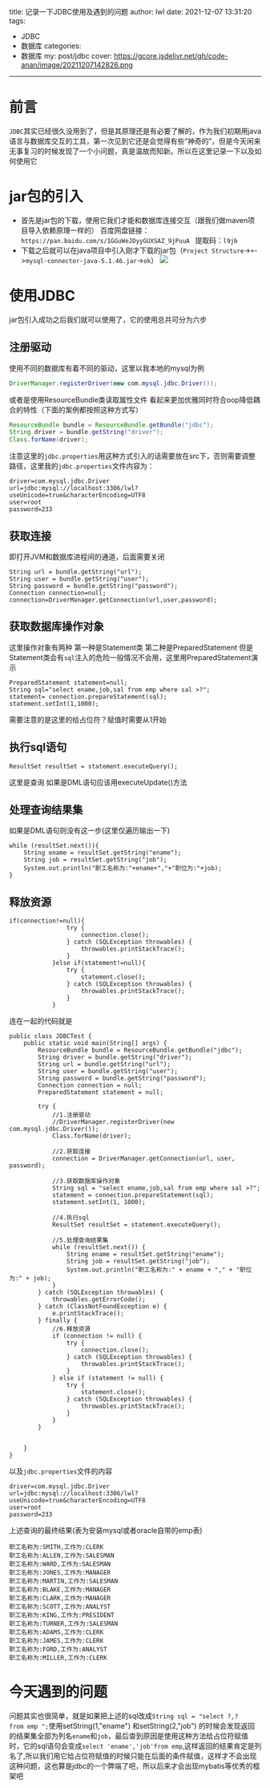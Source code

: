 title: 记录一下JDBC使用及遇到的问题
author: lwl
date: 2021-12-07 13:31:20
tags:
  - JDBC
  - 数据库
categories:
  - 数据库
my: post/jdbc
cover: https://gcore.jsdelivr.net/gh/code-anan/image/20211207142826.png
---
# 前言
`JDBC`其实已经很久没用到了，但是其原理还是有必要了解的，作为我们初期用java语言与数据库交互的工具，第一次见到它还是会觉得有些“神奇的”，但是今天闲来无事复习的时候发现了一个小问题，真是温故而知新。所以在这里记录一下以及如何使用它

# jar包的引入
* 首先是jar包的下载，使用它我们才能和数据库连接交互（跟我们做maven项目导入依赖原理一样的）
百度网盘链接：`https://pan.baidu.com/s/1GGuWeJDyyGUXSAZ_9jPuuA `
提取码：`l9jb`
* 下载之后就可以在java项目中引入刚才下载的jar包（`Project Structure`->`+`->`mysql-connector-java-5.1.46.jar`->`ok`）
![](https://gcore.jsdelivr.net/gh/code-anan/image/20211207134155.png)

# 使用JDBC
jar包引入成功之后我们就可以使用了，它的使用总共可分为六步
##  注册驱动
使用不同的数据库有着不同的驱动，这里以我本地的mysql为例
```java
DriverManager.registerDriver(new com.mysql.jdbc.Driver());
```
或者是使用ResourceBundle类读取属性文件 看起来更加优雅同时符合oop降低耦合的特性（下面的案例都按照这种方式写）
```java
ResourceBundle bundle = ResourceBundle.getBundle("jdbc");
String driver = bundle.getString("driver");
Class.forName(driver);
```
注意这里的`jdbc.properties`用这种方式引入的话需要放在src下，否则需要调整路径，这里我的`jdbc.properties`文件内容为：
```
driver=com.mysql.jdbc.Driver
url=jdbc:mysql://localhost:3306/lwl?useUnicode=true&characterEncoding=UTF8
user=root
password=233
```
## 获取连接 
即打开JVM和数据库进程间的通道，后面需要关闭
```
String url = bundle.getString("url");
String user = bundle.getString("user");
String password = bundle.getString("password");
Connection connection=null;
connection=DriverManager.getConnection(url,user,password);
```
##  获取数据库操作对象
这里操作对象有两种 第一种是Statement类 第二种是PreparedStatement
但是Statement类会有`sql`注入的危险一般情况不会用，这里用PreparedStatement演示
```
PreparedStatement statement=null;
String sql="select ename,job,sal from emp where sal >?";
statement= connection.prepareStatement(sql);
statement.setInt(1,1000);
```
需要注意的是这里的给占位符？赋值时需要从1开始

## 执行sql语句
```
ResultSet resultSet = statement.executeQuery();
```
这里是查询 如果是DML语句应该用executeUpdate()方法
## 处理查询结果集
如果是DML语句则没有这一步(这里仅遍历输出一下)
```
while (resultSet.next()){
    String ename = resultSet.getString("ename");
    String job = resultSet.getString("job");
    System.out.println("职工名称为:"+ename+","+"职位为:"+job);
}
```
## 释放资源
```
if(connection!=null){
                try {
                    connection.close();
                } catch (SQLException throwables) {
                    throwables.printStackTrace();
                }
            }else if(statement!=null){
                try {
                    statement.close();
                } catch (SQLException throwables) {
                    throwables.printStackTrace();
                }
            }
```
连在一起的代码就是
```
public class JDBCTest {
    public static void main(String[] args) {
        ResourceBundle bundle = ResourceBundle.getBundle("jdbc");
        String driver = bundle.getString("driver");
        String url = bundle.getString("url");
        String user = bundle.getString("user");
        String password = bundle.getString("password");
        Connection connection = null;
        PreparedStatement statement = null;

        try {
            //1.注册驱动
            //DriverManager.registerDriver(new com.mysql.jdbc.Driver());
            Class.forName(driver);

            //2.获取连接
            connection = DriverManager.getConnection(url, user, password);

            //3.获取数据库操作对象
            String sql = "select ename,job,sal from emp where sal >?";
            statement = connection.prepareStatement(sql);
            statement.setInt(1, 1000);

            //4.执行sql
            ResultSet resultSet = statement.executeQuery();

            //5.处理查询结果集
            while (resultSet.next()) {
                String ename = resultSet.getString("ename");
                String job = resultSet.getString("job");
                System.out.println("职工名称为:" + ename + "," + "职位为:" + job);
            }
        } catch (SQLException throwables) {
            throwables.getErrorCode();
        } catch (ClassNotFoundException e) {
            e.printStackTrace();
        } finally {
            //6.释放资源
            if (connection != null) {
                try {
                    connection.close();
                } catch (SQLException throwables) {
                    throwables.printStackTrace();
                }
            } else if (statement != null) {
                try {
                    statement.close();
                } catch (SQLException throwables) {
                    throwables.printStackTrace();
                }
            }
        }


    }
}
```
以及`jdbc.properties`文件的内容
```
driver=com.mysql.jdbc.Driver
url=jdbc:mysql://localhost:3306/lwl?useUnicode=true&characterEncoding=UTF8
user=root
password=233
```
上述查询的最终结果(表为安装mysql或者oracle自带的emp表)
```
职工名称为:SMITH,工作为:CLERK
职工名称为:ALLEN,工作为:SALESMAN
职工名称为:WARD,工作为:SALESMAN
职工名称为:JONES,工作为:MANAGER
职工名称为:MARTIN,工作为:SALESMAN
职工名称为:BLAKE,工作为:MANAGER
职工名称为:CLARK,工作为:MANAGER
职工名称为:SCOTT,工作为:ANALYST
职工名称为:KING,工作为:PRESIDENT
职工名称为:TURNER,工作为:SALESMAN
职工名称为:ADAMS,工作为:CLERK
职工名称为:JAMES,工作为:CLERK
职工名称为:FORD,工作为:ANALYST
职工名称为:MILLER,工作为:CLERK
```
# 今天遇到的问题
问题其实也很简单，就是如果把上述的sql改成`String sql = "select ?,?   from emp ";`使用setString(1,"ename") 和setString(2,"job") 的时候会发现返回的结果集全部为列名`ename`和`job`，最后查到原因是使用这种方法给占位符赋值时，它的sql语句会变成`select 'ename','job'from emp`,这样返回的结果肯定是列名了,所以我们用它给占位符赋值的时候只能在后面的条件赋值，这样才不会出现这种问题，这也算是jdbc的一个弊端了吧，所以后来才会出现mybatis等优秀的框架吧

